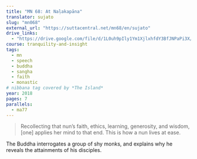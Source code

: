 ```yaml
---
title: "MN 68: At Naḷakapāna"
translator: sujato
slug: "mn068"
external_url: "https://suttacentral.net/mn68/en/sujato"
drive_links:
  - "https://drive.google.com/file/d/1L0uh9pIly1Ym1XjlxhfdY3BfJNPaPi3X/view?usp=drivesdk"
course: tranquility-and-insight
tags:
  - mn
  - speech
  - buddha
  - sangha
  - faith
  - monastic
# nibbana tag covered by *The Island*
year: 2018
pages: 7
parallels:
  - ma77
---
```


> Recollecting that nun’s faith, ethics, learning, generosity, and wisdom, [one] applies her mind to that end. This is how a nun lives at ease.

The Buddha interrogates a group of shy monks, and explains why he reveals the attainments of his disciples.

